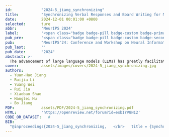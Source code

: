 ```yaml
---
id:             "2024-5_jiang_synchronizing"
title:          "Synchronizing Verbal Responses and Board Writing for Multimodal Math Instruction with LLMs"
date:           2024-12-01 00:01:00 +0800
selected:       ture
abbr:           'NeurIPS 2024'
label:          '<span class="badge badge-pill badge-custom badge-primary">CCF-A</span> '
pub_pre:        '<span class="badge badge-pill badge-custom badge-secondary">Conference </span> '
pub:            "NeurIPS'24: Conference and Workshop on Neural Information Processing Systems, the 4th Workshop on Mathematical Reasoning and AI"
pub_last:       ''
pub_date:       "2024"
abstract: >-
  The advancement of large language models (LLMs) has greatly facilitated math instruction, with the generated textual content serving as verbal responses to address student inquiries. However, in instructional settings, teachers often provide both verbal responses and board writing (BW) simultaneously to enhance students' knowledge construction. To address this, we introduce MathBoard, a multimodal large language model (MLLM) designed for elementary mathematics education, which progressively generates BW. Our study focuses on the provision of BW to learners, aiming to reduce their cognitive load effectively. Furthermore, MathBoard can be integrated with other approaches that enhance mathematical reasoning capabilities. An empirical study involving 34 pre-service teachers demonstrated that the multimodal interactions facilitated by MathBoard were more highly accepted and impactful across various dimensions compared to text-only interactions, significantly promoting learners' social construction of knowledge.
cover:          assets/images/covers/2024-5_jiang_synchronizing.jpg
authors:
  - Yuan-Hao Jiang
  - Ruijia Li
  - Yuang Wei
  - Rui Jia
  - Xiaobao Shao
  - Hanglei Hu
  - Bo Jiang
PDF:            assets/PDF/2024-5_jiang_synchronizing.pdf
HTML:           'https://openreview.net/forum?id=esbIrV8N12'
CODE_OR_DATASET:   #
BIB: 
  "@inproceedings{2024-5_jiang_synchronizing,	</br>	title = {Synchronizing Verbal Responses and Board Writing for Multimodal Math Instruction with LLMs},	</br>	booktitle = {NeurIPS'24: Conference and Workshop on Neural Information Processing Systems, the 4th Workshop on Mathematical Reasoning and AI},	</br>	address = {Vancouver, Canada},	</br>	publisher = {Neural Information Processing Systems Foundation},	</br>	author = {Jiang, Yuan-Hao and Li, Ruijia and Wei, Yuang and Jia, Rui and Shao, Xiaobao and Hu, Hanglei and Jiang, Bo},	</br>	year = {2024},	</br>	pages = {46--59},	</br>	url = {https://openreview.net/forum?id=esbIrV8N12},	</br>}"
---
```

